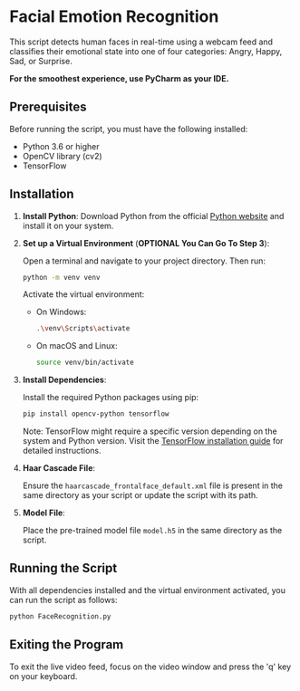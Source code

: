 # Facial Emotion Recognition

This script detects human faces in real-time using a webcam feed and classifies their emotional state into one of four categories: Angry, Happy, Sad, or Surprise.

**For the smoothest experience, use PyCharm as your IDE.**


## Prerequisites

Before running the script, you must have the following installed:

- Python 3.6 or higher
- OpenCV library (cv2)
- TensorFlow


## Installation

1. **Install Python**: Download Python from the official [Python website](https://www.python.org/downloads/) and install it on your system.

2. **Set up a Virtual Environment** (**OPTIONAL You Can Go To Step 3**):
   
   Open a terminal and navigate to your project directory. Then run:
   ```sh
   python -m venv venv
   ```
   Activate the virtual environment:

   - On Windows:
     ```sh
     .\venv\Scripts\activate
     ```
   - On macOS and Linux:
     ```sh
     source venv/bin/activate
     ```

3. **Install Dependencies**:

   Install the required Python packages using pip:
   ```sh
   pip install opencv-python tensorflow
   ```

   Note: TensorFlow might require a specific version depending on the system and Python version. Visit the [TensorFlow installation guide](https://www.tensorflow.org/install) for detailed instructions.


4. **Haar Cascade File**:

   Ensure the `haarcascade_frontalface_default.xml` file is present in the same directory as your script or update the script with its path.


5. **Model File**:

   Place the pre-trained model file `model.h5` in the same directory as the script.

## Running the Script

With all dependencies installed and the virtual environment activated, you can run the script as follows:
```sh
python FaceRecognition.py
```

## Exiting the Program

To exit the live video feed, focus on the video window and press the 'q' key on your keyboard.
